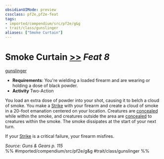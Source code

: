 ```yaml
---
obsidianUIMode: preview
cssclass: pf2e,pf2e-feat
tags:
- imported/compendium/src/pf2e/g&g
- trait/class/gunslinger
aliases: ["Smoke Curtain"]
---
```

# Smoke Curtain  [>>](chapter-9-playing-the-game.md#Actions "Two-Action") *Feat 8*  
[gunslinger](rules/traits/gunslinger-g-g.md)  

- **Requirements**: You're wielding a loaded firearm and are wearing or holding a dose of black powder.
- **Activity** Two-Action

You load an extra dose of powder into your shot, causing it to belch a cloud of smoke. You make a [Strike](strike.md) with your firearm and create a cloud of smoke in a 20-foot emanation centered on your location. Creatures are [concealed](conditions.md#Concealed) while within the smoke, and creatures outside the area are [concealed](conditions.md#Concealed) to creatures within the smoke. The smoke dissipates at the start of your next turn.

If your [Strike](strike.md) is a critical failure, your firearm misfires.

*Source: Guns & Gears p. 115*  
%% #imported/compendium/src/pf2e/g&g #trait/class/gunslinger %%